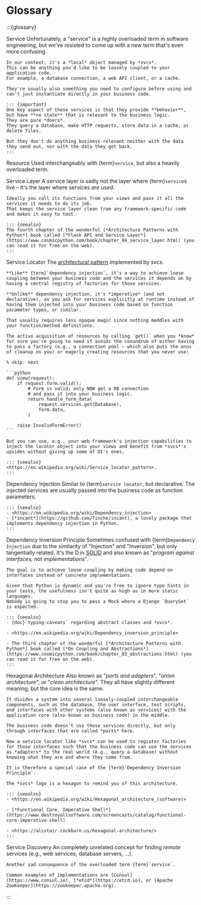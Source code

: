 # Glossary

:::{glossary}

Service
    Unfortunately, a "service" is a highly overloaded term in software engineering, but we've resisted to come up with a new term that's even more confusing.

    In our context, it's a *local* object managed by *svcs*.
    This can be anything you'd like to be loosely coupled to your application code.
    For example, a database connection, a web API client, or a cache.

    They're usually also something you need to configure before using and can't just instantiate directly in your business code.

    ::: {important}
    One key aspect of these services is that they provide **behavior**, but have **no state** that is relevant to the business logic.
    They are pure *doers*.
    They query a database, make HTTP requests, store data in a cache, or delete files.

    But they don't do anything business-relevant neither with the data they send out, nor with the data they get back.
    :::

Resource
    Used interchangeably with {term}`service`, but also a heavily overloaded term.

Service Layer
    A service layer is sadly not the layer where {term}`service`s live – it's the layer where services *are used*.

    Ideally you call its functions from your views and pass it all the services it needs to do its job.
    That keeps the service layer clean from any framework-specific code and makes it easy to test.

    ::: {seealso}
    The fourth chapter of the wonderful [*Architecture Patterns with Python*] book called [*Flask API and Service Layer*](https://www.cosmicpython.com/book/chapter_04_service_layer.html) (you can read it for free on the web).
    :::

Service Locator
    The [architectural pattern](https://en.wikipedia.org/wiki/Architectural_pattern) implemented by *svcs*.

    **Like** {term}`dependency injection`, it's a way to achieve loose coupling between your business code and the services it depends on by having a central registry of factories for those services.

    **Unlike** dependency injection, it's *imperative* (and not declarative), as you ask for services explicitly at runtime instead of having them injected into your business code based on function parameter types, or similar.

    That usually requires less opaque magic since nothing meddles with your function/method definitions.

    The active acquisition of resources by calling `get()` when you *know* for sure you're going to need it avoids the conundrum of either having to pass a factory (e.g., a connection pool – which also puts the onus of cleanup on you) or eagerly creating resources that you never use:

    % skip: next

    ```python
    def view(request):
        if request.form.valid():
            # Form is valid; only NOW get a DB connection
            # and pass it into your business logic.
            return handle_form_data(
                request.services.get(Database),
                form.data,
            )

        raise InvalidFormError()
    ```

    But you can use, e.g., your web framework's injection capabilities to inject the locator object into your views and benefit from *svcs*'s upsides without giving up some of DI's ones.

    ::: {seealso}
    <https://en.wikipedia.org/wiki/Service_locator_pattern>.
    :::

Dependency Injection
    Similar to {term}`service locator`, but declarative.
    The injected services are usually passed into the business code as function parameters.

    ::: {seealso}
    - <https://en.wikipedia.org/wiki/Dependency_injection>
    - [*incant*](https://github.com/Tinche/incant), a lovely package that implements dependency injection in Python.
    :::

Dependency Inversion Principle
    Sometimes confused with {term}`Dependency Injection` due to the similarity of "Injection" and "Inversion", but only tangentially related.
    It's the D in [SOLID](https://en.wikipedia.org/wiki/SOLID) and also known as "*program against interfaces, not implementations*".

    The goal is to achieve loose coupling by making code depend on interfaces instead of concrete implementations.

    Given that Python is dynamic and you're free to ignore type hints in your tests, the usefulness isn't quite as high as in more static languages.
    Nobody is going to stop you to pass a Mock where a Django `QuerySet` is expected.

    ::: {seealso}
    - {doc}`typing-caveats` regarding abstract classes and *svcs*.

    - <https://en.wikipedia.org/wiki/Dependency_inversion_principle>

    - The third chapter of the wonderful [*Architecture Patterns with Python*] book called [*On Coupling and Abstractions*](https://www.cosmicpython.com/book/chapter_03_abstractions.html) (you can read it for free on the web).
    :::

Hexagonal Architecture
    Also known as "*ports and adapters*", "*onion architecture*", or "*clean architecture*".
    They all have slightly different meaning, but the core idea is the same.

    It divides a system into several loosely-coupled interchangeable components, such as the database, the user interface, test scripts, and interfaces with other systems (also known as services) with the application core (also known as business code) in the middle.

    The business code doesn't use those services directly, but only through interfaces that are called *ports* here.

    Now a service locator like *svcs* can be used to register factories for those interfaces such that the business code can use the services as *adapters* to the real world (e.g., query a database) without knowing what they are and where they come from.

    It is therefore a special case of the {term}`Dependency Inversion Principle`.

    The *svcs* logo is a hexagon to remind you of this architecture.

    ::: {seealso}
    - <https://en.wikipedia.org/wiki/Hexagonal_architecture_(software)>

    - [*Functional Core, Imperative Shell*](https://www.destroyallsoftware.com/screencasts/catalog/functional-core-imperative-shell)

    - <https://alistair.cockburn.us/hexagonal-architecture/>
    :::

Service Discovery
    An completely unrelated concept for finding *remote* services (e.g., web services, database servers, ...).

    Another sad consequence of the overloaded term {term}`service`.

    Common examples of implementations are [Consul](https://www.consul.io), [*etcd*](https://etcd.io), or [Apache ZooKeeper](https://zookeeper.apache.org).
:::


[*Architecture Patterns with Python*]: https://www.oreilly.com/library/view/architecture-patterns-with/9781492052197/
